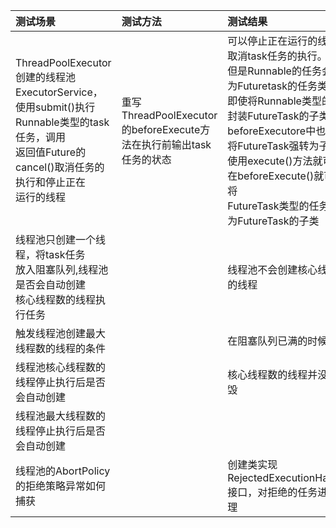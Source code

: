 
| 测试场景  | 测试方法 | 测试结果  |
|:----------|:----------|:----------|
| ThreadPoolExecutor创建的线程池ExecutorService，<br>使用submit()执行Runnable类型的task任务，调用<br>返回值Future的cancel()取消任务的执行和停止正在<br>运行的线程| 重写ThreadPoolExecutor的beforeExecute方法在执行前输出task任务的状态        |可以停止正在运行的线程和取消task任务的执行。<br>但是Runnable的任务会封装为Futuretask的任务类型，<br>即使将Runnable类型的任务封装FutureTask的子类，在beforeExecutore中也无法将FutureTask强转为子类。<br>使用execute()方法就可以在beforeExecute()就可以将<br>FutureTask类型的任务强转为FutureTask的子类 |
| 线程池只创建一个线程，将task任务<br>放入阻塞队列,线程池是否会自动创建<br>核心线程数的线程执行任务    |    | 线程池不会创建核心线程数的线程   |
|触发线程池创建最大线程数的线程的条件|   | 在阻塞队列已满的时候  |
|线程池核心线程数的线程停止执行后是否会自动创建||核心线程数的线程并没有销毁|
|线程池最大线程数的线程停止执行后是否会自动创建|||
|线程池的AbortPolicy的拒绝策略异常如何捕获||创建类实现RejectedExecutionHandler接口，对拒绝的任务进行处理|